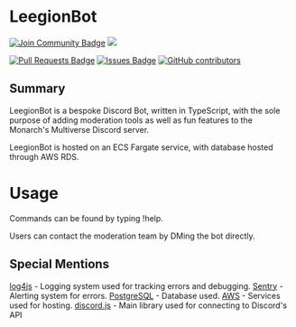 # LeegionBot

<a href="https://discord.gg/leeandlie"><img src="https://img.shields.io/discord/608721322096328736.svg?style=flat&label=Join%20Community&color=7289DA" alt="Join Community Badge"/></a>
<a href="https://twitter.com/leeandlie" ><img src="https://img.shields.io/twitter/follow/leeandlie.svg?style=social" /> </a>


<a href="https://github.com/glanyx/leegionbot-v2/pulls"><img src="https://img.shields.io/github/issues-pr/glanyx/leegionbot-v2" alt="Pull Requests Badge"/></a>
<a href="https://github.com/glanyx/leegionbot-v2/issues"><img src="https://img.shields.io/github/issues/glanyx/leegionbot-v2" alt="Issues Badge"/></a>
<a href="https://github.com/glanyx/leegionbot-v2/graphs/contributors"><img alt="GitHub contributors" src="https://img.shields.io/github/contributors/glanyx/leegionbot-v2?color=2b9348"></a>

## Summary
LeegionBot is a bespoke Discord Bot, written in TypeScript, with the sole purpose of adding moderation tools as well as fun features to the Monarch's Multiverse Discord server.

LeegionBot is hosted on an ECS Fargate service, with database hosted through AWS RDS.

# Usage
Commands can be found by typing !help.

Users can contact the moderation team by DMing the bot directly.

## Special Mentions
[log4js](https://www.npmjs.com/package/log4js) - Logging system used for tracking errors and debugging.
[Sentry](https://sentry.io/welcome/) - Alerting system for errors.
[PostgreSQL](https://www.postgresql.org/) - Database used.
[AWS](https://aws.amazon.com/) - Services used for hosting.
[discord.js](https://discord.js.org/#/) - Main library used for connecting to Discord's API